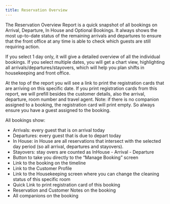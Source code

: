 ```yaml
---
title: Reservation Overview
---
```


The Reservation Overview Report is a quick snapshot of all bookings on Arrival, Departure, In House and Optional Bookings. It always shows the most up-to-date status of the remaining arrivals and departures to ensure that the front office at any time is able to check which guests are still requiring action.

If you select 1 day only, it will give a detailed overview of all the individual bookings. If you select multiple dates, you will get a chart view, highlighting all arrivals/departures/stayovers, which will help you plan shifts in housekeeping and front office.

At the top of the report you will see a link to print the registration cards that are arriving on this specific date. If you print registration cards from this report, we will prefill besides the customer details, also the arrival, departure, room number and travel agent.
Note: if there is no companion assigned to a booking, the registration card will print empty. So always ensure you have a guest assigned to the booking.

All bookings show:
- Arrivals: every guest that is on arrival today
- Departures: every guest that is due to depart today
- In House: in House are all reservations that intersect with the selected day period (so all arrival, departures and stayovers).
- Stayovers: stay overs are counted as InHouse - Arrival - Departure
- Button to take you directly to the “Manage Booking” screen
- Link to the booking on the timeline
- Link to the Customer Profile
- Link to the Housekeeping screen where you can change the cleaning status of this specific room
- Quick Link to print registration card of this booking
- Reservation and Customer Notes on the booking
- All companions on the booking
